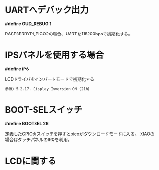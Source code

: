 # UARTへデバック出力
__#define GUD_DEBUG 1__

RASPBERRYPI_PICO2の場合、UARTを115200bpsで初期化する。

# IPSパネルを使用する場合
__#define IPS__

LCDドライバをインバートモードで初期化する

``参照）5.2.17. Display Inversion ON (21h)``
# BOOT-SELスイッチ
__#define BOOTSEL     26__

定義したGPIOのスイッチを押すとpicoがダウンロードモードに入る。
XIAOの場合はタッチパネルのIRQを利用。
# LCDに関する
